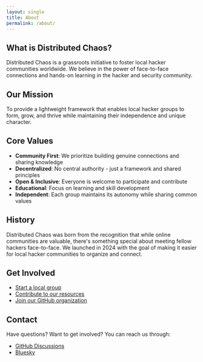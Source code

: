 ```yaml
---
layout: single
title: About
permalink: /about/
---
```


## What is Distributed Chaos?

Distributed Chaos is a grassroots initiative to foster local hacker communities worldwide. We believe in the power of face-to-face connections and hands-on learning in the hacker and security community.

## Our Mission

To provide a lightweight framework that enables local hacker groups to form, grow, and thrive while maintaining their independence and unique character.

## Core Values

- **Community First**: We prioritize building genuine connections and sharing knowledge
- **Decentralized**: No central authority - just a framework and shared principles
- **Open & Inclusive**: Everyone is welcome to participate and contribute
- **Educational**: Focus on learning and skill development
- **Independent**: Each group maintains its autonomy while sharing common values

## History

Distributed Chaos was born from the recognition that while online communities are valuable, there's something special about meeting fellow hackers face-to-face. We launched in 2024 with the goal of making it easier for local hacker communities to organize and connect.

## Get Involved

- [Start a local group](/groups/#start-a-group)
- [Contribute to our resources](/resources/)
- [Join our GitHub organization](https://github.com/distributed-chaos)

## Contact

Have questions? Want to get involved? You can reach us through:
- [GitHub Discussions](https://github.com/distributed-chaos/community/discussions)
- [Bluesky](https://bsky.app/profile/distributedchaos.org) 
